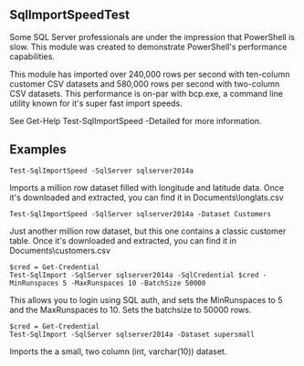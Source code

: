SqlImportSpeedTest
--------------
Some SQL Server professionals are under the impression that PowerShell is slow. This module was created to demonstrate PowerShell's performance capabilities.

This module has imported over 240,000 rows per second with ten-column customer CSV datasets and 580,000 rows per second with two-column CSV datasets. This performance is on-par with bcp.exe, a command line utility known for it's super fast import speeds.

See Get-Help Test-SqlImportSpeed -Detailed for more information.

Examples
----- 
    Test-SqlImportSpeed -SqlServer sqlserver2014a

Imports a million row dataset filled with longitude and latitude data. Once it's downloaded and extracted, you can find it in Documents\longlats.csv

    Test-SqlImportSpeed -SqlServer sqlserver2014a -Dataset Customers

Just another million row dataset, but this one contains a classic customer table. Once it's downloaded and extracted, you can find it in Documents\customers.csv

    $cred = Get-Credential
    Test-SqlImport -SqlServer sqlserver2014a -SqlCredential $cred -MinRunspaces 5 -MaxRunspaces 10 -BatchSize 50000

This allows you to login using SQL auth, and sets the MinRunspaces to 5 and the MaxRunspaces to 10. Sets the batchsize to 50000 rows.

    $cred = Get-Credential
    Test-SqlImport -SqlServer sqlserver2014a -Dataset supersmall

Imports the a small, two column (int, varchar(10)) dataset.